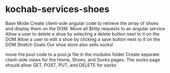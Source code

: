 # kochab-services-shoes

Base Mode
Create client-side angular code to retrieve the array of shoes and display them on the DOM.
Move all $http requests to an angular service
Allow a user to delete a shoe by selecting a delete button next to it on the DOM
Allow a user to edit a shoe by clicking a save button next to it on the DOM
Stretch Goals
Our shoe store also sells socks!

move the pool code to a pool.js file in the modules folder
Create separate client-side views for the Home, Shoes, and Socks pages.
The socks page should allow GET, POST, PUT, and DELETE for socks